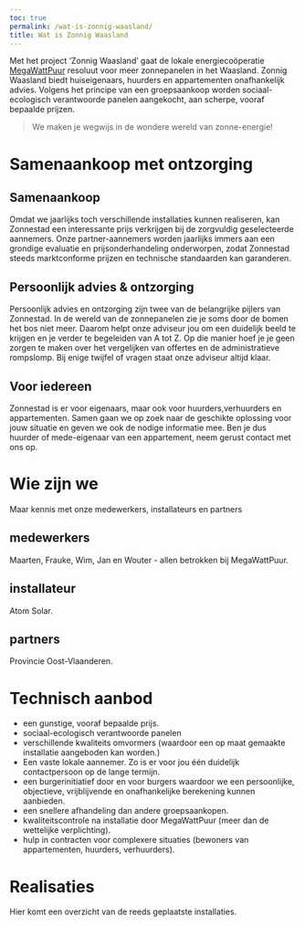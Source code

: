 ```yaml
---
toc: true
permalink: /wat-is-zonnig-waasland/
title: Wat is Zonnig Waasland
---
```


Met het project ‘Zonnig Waasland’ gaat de lokale energiecoöperatie
[MegaWattPuur](https://www.megawattpuur.be)  resoluut voor meer zonnepanelen in
het Waasland. Zonnig Waasland  biedt huiseigenaars, huurders en
appartementen onafhankelijk advies. Volgens het principe van een groepsaankoop
worden sociaal-ecologisch verantwoorde panelen aangekocht, aan scherpe, vooraf
bepaalde prijzen.

> We maken je wegwijs in de wondere wereld van zonne-energie!


# Samenaankoop met ontzorging

## Samenaankoop

Omdat we jaarlijks toch verschillende installaties kunnen realiseren, kan
Zonnestad een interessante prijs verkrijgen bij de zorgvuldig geselecteerde
aannemers. Onze partner-aannemers worden jaarlijks immers aan een grondige
evaluatie en prijsonderhandeling onderworpen, zodat Zonnestad steeds
marktconforme prijzen en technische standaarden kan garanderen.


## Persoonlijk advies & ontzorging

Persoonlijk advies en ontzorging zijn twee van de belangrijke pijlers van
Zonnestad. In de wereld van de zonnepanelen zie je soms door de bomen het bos
niet meer. Daarom helpt onze adviseur jou om een duidelijk beeld te krijgen en
je verder te begeleiden van A tot Z. Op die manier hoef je je geen zorgen te
maken over het vergelijken van offertes en de administratieve rompslomp. Bij
enige twijfel of vragen staat onze adviseur altijd klaar.


## Voor iedereen

Zonnestad is er voor eigenaars, maar ook voor huurders,verhuurders en
appartementen. Samen gaan we op zoek naar de geschikte oplossing voor jouw
situatie en geven we ook de nodige informatie mee. Ben je dus huurder of
mede-eigenaar van een appartement, neem gerust contact met ons op.


# Wie zijn we

Maar kennis met onze medewerkers, installateurs en partners

## medewerkers

Maarten, Frauke, Wim, Jan en Wouter - allen betrokken bij MegaWattPuur.

## installateur

Atom Solar.

## partners

Provincie Oost-Vlaanderen.

# Technisch aanbod

* een gunstige, vooraf bepaalde prijs.
* sociaal-ecologisch verantwoorde panelen 
* verschillende kwaliteits omvormers (waardoor een op maat gemaakte installatie aangeboden kan worden.)
* Een vaste lokale aannemer. Zo is er voor jou één duidelijk contactpersoon op de lange termijn.
* een burgerinitiatief door en voor burgers waardoor we een persoonlijke, objectieve, vrijblijvende en onafhankelijke berekening kunnen aanbieden.
* een snellere afhandeling dan andere groepsaankopen.
* kwaliteitscontrole na installatie door MegaWattPuur (meer dan de wettelijke verplichting).
* hulp in contracten voor complexere situaties (bewoners van appartementen, huurders, verhuurders).


# Realisaties

Hier komt een overzicht van de reeds geplaatste installaties.
